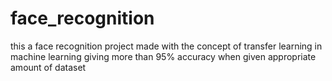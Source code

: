 # face_recognition
this a face recognition project made with the concept of transfer learning in machine learning giving more than 95% accuracy when given appropriate amount of dataset
